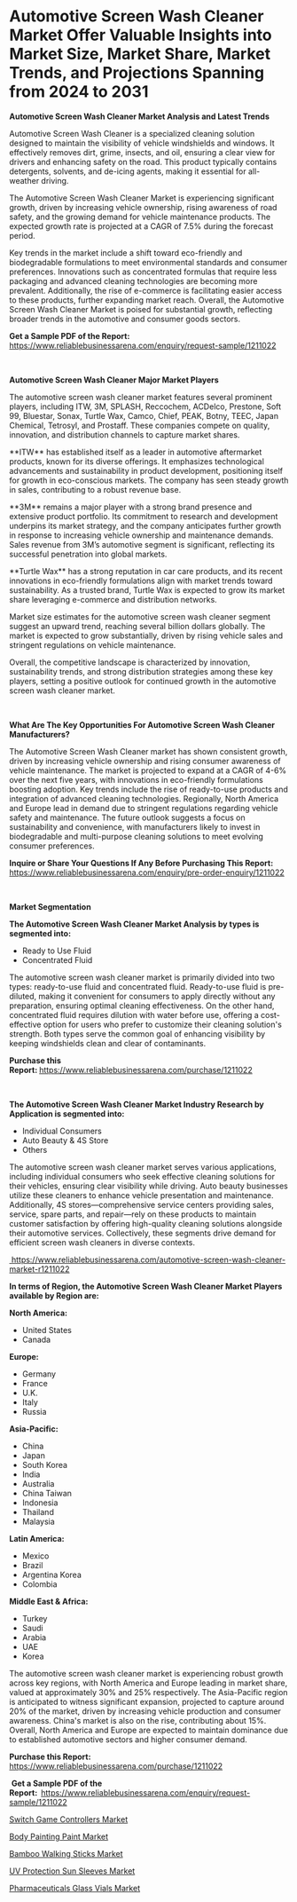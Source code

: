 <p><h1>Automotive Screen Wash Cleaner Market Offer Valuable Insights into Market Size, Market Share, Market Trends, and Projections Spanning from 2024 to 2031</h1></p><p><strong>Automotive Screen Wash Cleaner Market Analysis and Latest Trends</strong></p>
<p><p>Automotive Screen Wash Cleaner is a specialized cleaning solution designed to maintain the visibility of vehicle windshields and windows. It effectively removes dirt, grime, insects, and oil, ensuring a clear view for drivers and enhancing safety on the road. This product typically contains detergents, solvents, and de-icing agents, making it essential for all-weather driving.</p><p>The Automotive Screen Wash Cleaner Market is experiencing significant growth, driven by increasing vehicle ownership, rising awareness of road safety, and the growing demand for vehicle maintenance products. The expected growth rate is projected at a CAGR of 7.5% during the forecast period. </p><p>Key trends in the market include a shift toward eco-friendly and biodegradable formulations to meet environmental standards and consumer preferences. Innovations such as concentrated formulas that require less packaging and advanced cleaning technologies are becoming more prevalent. Additionally, the rise of e-commerce is facilitating easier access to these products, further expanding market reach. Overall, the Automotive Screen Wash Cleaner Market is poised for substantial growth, reflecting broader trends in the automotive and consumer goods sectors.</p></p>
<p><strong>Get a Sample PDF of the Report:&nbsp;</strong> <a href="https://www.reliablebusinessarena.com/enquiry/request-sample/1211022?utm_campaign=1286&utm_medium=2&utm_source=Github&utm_content=ia&utm_term=05102024&utm_id=automotive-screen-wash-cleaner">https://www.reliablebusinessarena.com/enquiry/request-sample/1211022</a></p>
<p>&nbsp;</p>
<p><strong>Automotive Screen Wash Cleaner Major Market Players</strong></p>
<p><p>The automotive screen wash cleaner market features several prominent players, including ITW, 3M, SPLASH, Reccochem, ACDelco, Prestone, Soft 99, Bluestar, Sonax, Turtle Wax, Camco, Chief, PEAK, Botny, TEEC, Japan Chemical, Tetrosyl, and Prostaff. These companies compete on quality, innovation, and distribution channels to capture market shares.</p><p>**ITW** has established itself as a leader in automotive aftermarket products, known for its diverse offerings. It emphasizes technological advancements and sustainability in product development, positioning itself for growth in eco-conscious markets. The company has seen steady growth in sales, contributing to a robust revenue base.</p><p>**3M** remains a major player with a strong brand presence and extensive product portfolio. Its commitment to research and development underpins its market strategy, and the company anticipates further growth in response to increasing vehicle ownership and maintenance demands. Sales revenue from 3M’s automotive segment is significant, reflecting its successful penetration into global markets.</p><p>**Turtle Wax** has a strong reputation in car care products, and its recent innovations in eco-friendly formulations align with market trends toward sustainability. As a trusted brand, Turtle Wax is expected to grow its market share leveraging e-commerce and distribution networks.</p><p>Market size estimates for the automotive screen wash cleaner segment suggest an upward trend, reaching several billion dollars globally. The market is expected to grow substantially, driven by rising vehicle sales and stringent regulations on vehicle maintenance. </p><p>Overall, the competitive landscape is characterized by innovation, sustainability trends, and strong distribution strategies among these key players, setting a positive outlook for continued growth in the automotive screen wash cleaner market.</p></p>
<p>&nbsp;</p>
<p><strong>What Are The Key Opportunities For Automotive Screen Wash Cleaner Manufacturers?</strong></p>
<p><p>The Automotive Screen Wash Cleaner market has shown consistent growth, driven by increasing vehicle ownership and rising consumer awareness of vehicle maintenance. The market is projected to expand at a CAGR of 4-6% over the next five years, with innovations in eco-friendly formulations boosting adoption. Key trends include the rise of ready-to-use products and integration of advanced cleaning technologies. Regionally, North America and Europe lead in demand due to stringent regulations regarding vehicle safety and maintenance. The future outlook suggests a focus on sustainability and convenience, with manufacturers likely to invest in biodegradable and multi-purpose cleaning solutions to meet evolving consumer preferences.</p></p>
<p><strong>Inquire or Share Your Questions If Any Before Purchasing This Report:</strong> <a href="https://www.reliablebusinessarena.com/enquiry/pre-order-enquiry/1211022?utm_campaign=1286&utm_medium=2&utm_source=Github&utm_content=ia&utm_term=05102024&utm_id=automotive-screen-wash-cleaner">https://www.reliablebusinessarena.com/enquiry/pre-order-enquiry/1211022</a></p>
<p>&nbsp;</p>
<p><strong>Market Segmentation</strong></p>
<p><strong>The Automotive Screen Wash Cleaner Market Analysis by types is segmented into:</strong></p>
<p><ul><li>Ready to Use Fluid</li><li>Concentrated Fluid</li></ul></p>
<p><p>The automotive screen wash cleaner market is primarily divided into two types: ready-to-use fluid and concentrated fluid. Ready-to-use fluid is pre-diluted, making it convenient for consumers to apply directly without any preparation, ensuring optimal cleaning effectiveness. On the other hand, concentrated fluid requires dilution with water before use, offering a cost-effective option for users who prefer to customize their cleaning solution's strength. Both types serve the common goal of enhancing visibility by keeping windshields clean and clear of contaminants.</p></p>
<p><strong>Purchase this Report:&nbsp;</strong><a href="https://www.reliablebusinessarena.com/purchase/1211022?utm_campaign=1286&utm_medium=2&utm_source=Github&utm_content=ia&utm_term=05102024&utm_id=automotive-screen-wash-cleaner">https://www.reliablebusinessarena.com/purchase/1211022</a></p>
<p>&nbsp;</p>
<p><strong>The Automotive Screen Wash Cleaner Market Industry Research by Application is segmented into:</strong></p>
<p><ul><li>Individual Consumers</li><li>Auto Beauty & 4S Store</li><li>Others</li></ul></p>
<p><p>The automotive screen wash cleaner market serves various applications, including individual consumers who seek effective cleaning solutions for their vehicles, ensuring clear visibility while driving. Auto beauty businesses utilize these cleaners to enhance vehicle presentation and maintenance. Additionally, 4S stores—comprehensive service centers providing sales, service, spare parts, and repair—rely on these products to maintain customer satisfaction by offering high-quality cleaning solutions alongside their automotive services. Collectively, these segments drive demand for efficient screen wash cleaners in diverse contexts.</p></p>
<p><a href="https://www.reliablebusinessarena.com/automotive-screen-wash-cleaner-market-r1211022?utm_campaign=1286&utm_medium=2&utm_source=Github&utm_content=ia&utm_term=05102024&utm_id=automotive-screen-wash-cleaner">&nbsp;https://www.reliablebusinessarena.com/automotive-screen-wash-cleaner-market-r1211022</a></p>
<p><strong>In terms of Region, the Automotive Screen Wash Cleaner Market Players available by Region are:</strong></p>
<p>
    <p> <strong> North America: </strong>
        <ul>
            <li>United States</li>
            <li>Canada</li>
        </ul>
        </p> 
    <p> <strong> Europe: </strong>
        <ul>
            <li>Germany</li>
            <li>France</li>
            <li>U.K.</li>
            <li>Italy</li>
            <li>Russia</li>
        </ul>
        </p> 
    <p> <strong> Asia-Pacific: </strong>
        <ul>
            <li>China</li>
            <li>Japan</li>
            <li>South Korea</li>
            <li>India</li>
            <li>Australia</li>
            <li>China Taiwan</li>
            <li>Indonesia</li>
            <li>Thailand</li>
            <li>Malaysia</li>
        </ul>
        </p> 
    <p> <strong> Latin America: </strong>
        <ul>
            <li>Mexico</li>
            <li>Brazil</li>
            <li>Argentina Korea</li>
            <li>Colombia</li>
        </ul>
        </p> 
    <p> <strong> Middle East & Africa: </strong>
        <ul>
            <li>Turkey</li>
            <li>Saudi</li>
            <li>Arabia</li>
            <li>UAE</li>
            <li>Korea</li>
        </ul>
    </p>
    </p>
<p><p>The automotive screen wash cleaner market is experiencing robust growth across key regions, with North America and Europe leading in market share, valued at approximately 30% and 25% respectively. The Asia-Pacific region is anticipated to witness significant expansion, projected to capture around 20% of the market, driven by increasing vehicle production and consumer awareness. China's market is also on the rise, contributing about 15%. Overall, North America and Europe are expected to maintain dominance due to established automotive sectors and higher consumer demand.</p></p>
<p><strong>Purchase this Report: </strong><a href="https://www.reliablebusinessarena.com/purchase/1211022?utm_campaign=1286&utm_medium=2&utm_source=Github&utm_content=ia&utm_term=05102024&utm_id=automotive-screen-wash-cleaner">https://www.reliablebusinessarena.com/purchase/1211022</a></p>
<p>&nbsp;<strong>Get a Sample PDF of the Report:&nbsp;&nbsp;</strong><a href="https://www.reliablebusinessarena.com/enquiry/request-sample/1211022?utm_campaign=1286&utm_medium=2&utm_source=Github&utm_content=ia&utm_term=05102024&utm_id=automotive-screen-wash-cleaner">https://www.reliablebusinessarena.com/enquiry/request-sample/1211022</a></p>
<p><strong></strong></p>
<p><p><a href="https://www.linkedin.com/pulse/global-switch-game-controllers-market-trends-insights-growth-h7ale?utm_campaign=1286&utm_medium=2&utm_source=Github&utm_content=ia&utm_term=05102024&utm_id=automotive-screen-wash-cleaner">Switch Game Controllers Market</a></p><p><a href="https://www.linkedin.com/pulse/body-painting-paint-market2024-2031-industry-insights-investment-yi1fe?utm_campaign=1286&utm_medium=2&utm_source=Github&utm_content=ia&utm_term=05102024&utm_id=automotive-screen-wash-cleaner">Body Painting Paint Market</a></p><p><a href="https://www.linkedin.com/pulse/emerging-bamboo-walking-sticks-market-opportunities-zmaje?utm_campaign=1286&utm_medium=2&utm_source=Github&utm_content=ia&utm_term=05102024&utm_id=automotive-screen-wash-cleaner">Bamboo Walking Sticks Market</a></p><p><a href="https://www.linkedin.com/pulse/uv-protection-sun-sleeves-market-share-analysis-growth-j1u2e?utm_campaign=1286&utm_medium=2&utm_source=Github&utm_content=ia&utm_term=05102024&utm_id=automotive-screen-wash-cleaner">UV Protection Sun Sleeves Market</a></p><p><a href="https://github.com/petbigbeepjn/Market-Research-Report-List-1/blob/main/pharmaceuticals-glass-vials-market.md?utm_campaign=1286&utm_medium=2&utm_source=Github&utm_content=ia&utm_term=05102024&utm_id=automotive-screen-wash-cleaner">Pharmaceuticals Glass Vials Market</a></p></p>